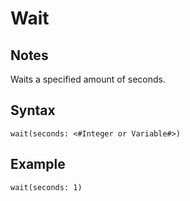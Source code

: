 # Wait
## Notes
Waits a specified amount of seconds.
## Syntax
```
wait(seconds: <#Integer or Variable#>)
```
## Example
```
wait(seconds: 1)
```